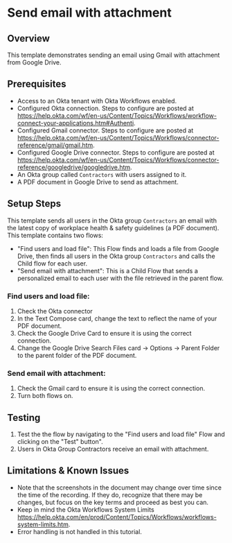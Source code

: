 # Send email with attachment

## Overview

This template demonstrates sending an email using Gmail with attachment
from Google Drive.

## Prerequisites

* Access to an Okta tenant with Okta Workflows enabled.
* Configured Okta connection. Steps to configure are posted at <a href="https://www.google.com/url?q=https://help.okta.com/wf/en-us/Content/Topics/Workflows/workflow-connect-your-applications.htm%23Authenti&amp;sa=D&amp;source=editors&amp;ust=1635954653582000&amp;usg=AOvVaw1vfr-QDHjxpFkZyJZ4c_ol">https://help.okta.com/wf/en-us/Content/Topics/Workflows/workflow-connect-your-applications.htm#Authenti</a>.
* Configured Gmail connector. Steps to configure are posted at <a href="https://www.google.com/url?q=https://help.okta.com/wf/en-us/Content/Topics/Workflows/connector-reference/gmail/gmail.htm&amp;sa=D&amp;source=editors&amp;ust=1635954653583000&amp;usg=AOvVaw2Pm56pGWmgGTvtuy5XbTPO">https://help.okta.com/wf/en-us/Content/Topics/Workflows/connector-reference/gmail/gmail.htm</a>.
* Configured Google Drive connector. Steps to configure are posted at <a href="https://www.google.com/url?q=https://help.okta.com/wf/en-us/Content/Topics/Workflows/connector-reference/googledrive/googledrive.htm&amp;sa=D&amp;source=editors&amp;ust=1635954653583000&amp;usg=AOvVaw1W2fi11c3ZXDaF4nQhP03G" >https://help.okta.com/wf/en-us/Content/Topics/Workflows/connector-reference/googledrive/googledrive.htm</a>.
* An Okta group called `Contractors` with users assigned to it.
* A PDF document in Google Drive to send as attachment.
      

## Setup Steps

This template sends all users in the Okta group `Contractors` an email with the latest copy of workplace health & safety guidelines (a PDF document). This template contains two flows:

* "Find users and load file": This Flow finds and loads a file from Google Drive, then finds all users in the Okta group `Contractors` and calls the Child flow for each user.
* "Send email with attachment": This is a Child Flow that sends a personalized email to each user
    with the file retrieved in the parent flow.  

### Find users and load file:
1.  Check the Okta connector
2.  In the Text Compose card, change the text to reflect the name of your PDF document.
3.  Check the Google Drive Card to ensure it is using the correct connection.
4.  Change the Google Drive Search Files card -&gt; Options -&gt; Parent Folder to the parent folder of the PDF document.

### Send email with attachment:
1. Check the Gmail card to ensure it is using the correct connection.
2. Turn both flows on.

## Testing

1.  Test the the flow by navigating to the "Find users and load file" Flow and clicking on the "Test" button".
2.  Users in Okta Group Contractors receive an email with attachment.

## Limitations & Known Issues

* Note that the screenshots in the document may change over time since the time of the recording. If they do, recognize that there may be changes, but focus on the key terms and proceed as best you can.
* Keep in mind the Okta Workflows System Limits <a href="https://www.google.com/url?q=https://help.okta.com/en/prod/Content/Topics/Workflows/workflows-system-limits.htm&amp;sa=D&amp;source=editors&amp;ust=1635954653587000&amp;usg=AOvVaw2THico_YMaAjkxL55wGz8P">https://help.okta.com/en/prod/Content/Topics/Workflows/workflows-system-limits.htm</a>.
* Error handling is not handled in this tutorial.
